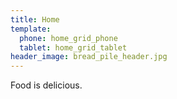 ```yaml
---
title: Home
template:
  phone: home_grid_phone
  tablet: home_grid_tablet
header_image: bread_pile_header.jpg
---
```


Food is delicious.
